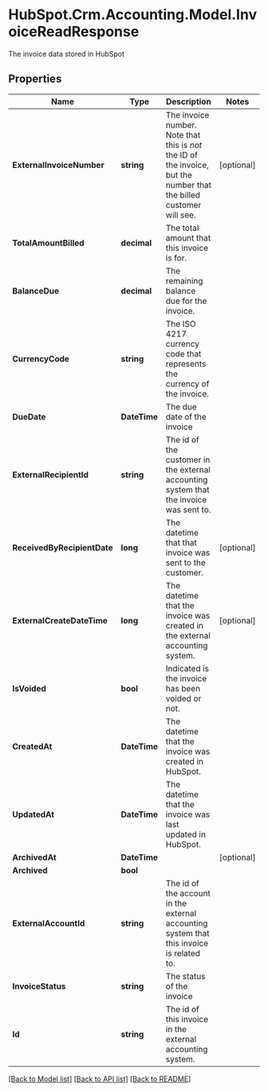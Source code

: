 # HubSpot.Crm.Accounting.Model.InvoiceReadResponse
The invoice data stored in HubSpot

## Properties

Name | Type | Description | Notes
------------ | ------------- | ------------- | -------------
**ExternalInvoiceNumber** | **string** | The invoice number. Note that this is _not_ the ID of the invoice, but the number that the billed customer will see. | [optional] 
**TotalAmountBilled** | **decimal** | The total amount that this invoice is for. | 
**BalanceDue** | **decimal** | The remaining balance due for the invoice. | 
**CurrencyCode** | **string** | The ISO 4217 currency code that represents the currency of the invoice. | 
**DueDate** | **DateTime** | The due date of the invoice | 
**ExternalRecipientId** | **string** | The id of the customer in the external accounting system that the invoice was sent to. | 
**ReceivedByRecipientDate** | **long** | The datetime that that invoice was sent to the customer. | [optional] 
**ExternalCreateDateTime** | **long** | The datetime that the invoice was created in the external accounting system. | [optional] 
**IsVoided** | **bool** | Indicated is the invoice has been voided or not. | 
**CreatedAt** | **DateTime** | The datetime that the invoice was created in HubSpot. | 
**UpdatedAt** | **DateTime** | The datetime that the invoice was last updated in HubSpot. | 
**ArchivedAt** | **DateTime** |  | [optional] 
**Archived** | **bool** |  | 
**ExternalAccountId** | **string** | The id of the account in the external accounting system that this invoice is related to. | 
**InvoiceStatus** | **string** | The status of the invoice | 
**Id** | **string** | The id of this invoice in the external accounting system. | 

[[Back to Model list]](../README.md#documentation-for-models) [[Back to API list]](../README.md#documentation-for-api-endpoints) [[Back to README]](../README.md)

